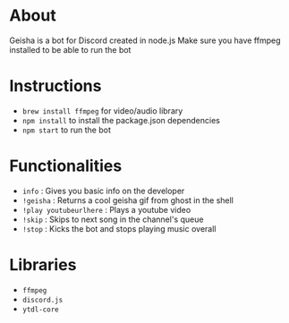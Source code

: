 # About

Geisha is a bot for Discord created in node.js
Make sure you have ffmpeg installed to be able to run the bot

# Instructions

- `brew install ffmpeg` for video/audio library
- `npm install` to install the package.json dependencies
- `npm start` to run the bot

# Functionalities

- `info` : Gives you basic info on the developer
- `!geisha` : Returns a cool geisha gif from ghost in the shell
- `!play youtubeurlhere` : Plays a youtube video
- `!skip` : Skips to next song in the channel's queue
- `!stop` : Kicks the bot and stops playing music overall

# Libraries

- `ffmpeg`
- `discord.js`
- `ytdl-core`
